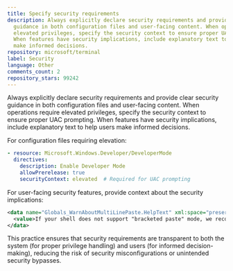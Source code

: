 ```yaml
---
title: Specify security requirements
description: Always explicitly declare security requirements and provide clear security
  guidance in both configuration files and user-facing content. When operations require
  elevated privileges, specify the security context to ensure proper UAC prompting.
  When features have security implications, include explanatory text to help users
  make informed decisions.
repository: microsoft/terminal
label: Security
language: Other
comments_count: 2
repository_stars: 99242
---
```


Always explicitly declare security requirements and provide clear security guidance in both configuration files and user-facing content. When operations require elevated privileges, specify the security context to ensure proper UAC prompting. When features have security implications, include explanatory text to help users make informed decisions.

For configuration files requiring elevation:
```yaml
- resource: Microsoft.Windows.Developer/DeveloperMode
  directives:
    description: Enable Developer Mode
    allowPrerelease: true
    securityContext: elevated  # Required for UAC prompting
```

For user-facing security features, provide context about the security implications:
```xml
<data name="Globals_WarnAboutMultiLinePaste.HelpText" xml:space="preserve">
  <value>If your shell does not support "bracketed paste" mode, we recommend setting this to "Always" for security reasons.</value>
</data>
```

This practice ensures that security requirements are transparent to both the system (for proper privilege handling) and users (for informed decision-making), reducing the risk of security misconfigurations or unintended security bypasses.